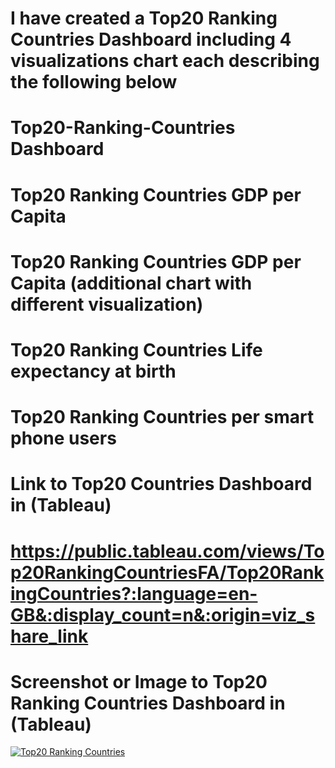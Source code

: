 # I have created a Top20 Ranking Countries Dashboard including 4 visualizations chart each describing the following below
# Top20-Ranking-Countries Dashboard
# Top20 Ranking Countries GDP per Capita
# Top20 Ranking Countries GDP per Capita (additional chart with different visualization)
# Top20 Ranking Countries Life expectancy at birth
# Top20 Ranking Countries per smart phone users

# Link to Top20 Countries Dashboard in (Tableau)

# https://public.tableau.com/views/Top20RankingCountriesFA/Top20RankingCountries?:language=en-GB&:display_count=n&:origin=viz_share_link

# Screenshot or Image to Top20 Ranking Countries Dashboard in (Tableau)

<div class='tableauPlaceholder' id='viz1692019471962' style='position: relative'><noscript><a href='#'><img alt='Top20 Ranking Countries ' src='https:&#47;&#47;public.tableau.com&#47;static&#47;images&#47;To&#47;Top20RankingCountriesFA&#47;Top20RankingCountries&#47;1_rss.png' style='border: none' /></a></noscript><object class='tableauViz'  style='display:none;'><param name='host_url' value='https%3A%2F%2Fpublic.tableau.com%2F' /> <param name='embed_code_version' value='3' /> <param name='site_root' value='' /><param name='name' value='Top20RankingCountriesFA&#47;Top20RankingCountries' /><param name='tabs' value='no' /><param name='toolbar' value='yes' /><param name='static_image' value='https:&#47;&#47;public.tableau.com&#47;static&#47;images&#47;To&#47;Top20RankingCountriesFA&#47;Top20RankingCountries&#47;1.png' /> <param name='animate_transition' value='yes' /><param name='display_static_image' value='yes' /><param name='display_spinner' value='yes' /><param name='display_overlay' value='yes' /><param name='display_count' value='yes' /><param name='language' value='en-GB' /></object></div>                <script type='text/javascript'>                    var divElement = document.getElementById('viz1692019471962');                    var vizElement = divElement.getElementsByTagName('object')[0];                    if ( divElement.offsetWidth > 800 ) { vizElement.style.width='1000px';vizElement.style.height='827px';} else if ( divElement.offsetWidth > 500 ) { vizElement.style.width='1000px';vizElement.style.height='827px';} else { vizElement.style.width='100%';vizElement.style.height='1927px';}                     var scriptElement = document.createElement('script');                    scriptElement.src = 'https://public.tableau.com/javascripts/api/viz_v1.js';                    vizElement.parentNode.insertBefore(scriptElement, vizElement);                </script>
